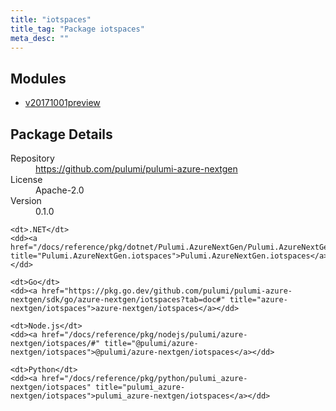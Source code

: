 ```yaml
---
title: "iotspaces"
title_tag: "Package iotspaces"
meta_desc: ""
---
```


<!-- WARNING: this file was generated by Pulumi Docs Generator. -->
<!-- Do not edit by hand unless you're certain you know what you are doing! -->



<h2 id="modules">Modules</h2>
<ul class="api">
    <li><a href="v20171001preview/" title="v20171001preview"><span class="symbol module"></span>v20171001preview</a></li>
</ul>

<h2 id="package-details">Package Details</h2>
<dl class="package-details">
	<dt>Repository</dt>
	<dd><a href="https://github.com/pulumi/pulumi-azure-nextgen">https://github.com/pulumi/pulumi-azure-nextgen</a></dd>
	<dt>License</dt>
	<dd>Apache-2.0</dd>
	<dt>Version</dt>
	<dd>0.1.0</dd>
</dl>



<dl class="tabular">

    <dt>.NET</dt>
    <dd><a href="/docs/reference/pkg/dotnet/Pulumi.AzureNextGen/Pulumi.AzureNextGen.iotspaces.html" title="Pulumi.AzureNextGen.iotspaces">Pulumi.AzureNextGen.iotspaces</a></dd>

    <dt>Go</dt>
    <dd><a href="https://pkg.go.dev/github.com/pulumi/pulumi-azure-nextgen/sdk/go/azure-nextgen/iotspaces?tab=doc#" title="azure-nextgen/iotspaces">azure-nextgen/iotspaces</a></dd>

    <dt>Node.js</dt>
    <dd><a href="/docs/reference/pkg/nodejs/pulumi/azure-nextgen/iotspaces/#" title="@pulumi/azure-nextgen/iotspaces">@pulumi/azure-nextgen/iotspaces</a></dd>

    <dt>Python</dt>
    <dd><a href="/docs/reference/pkg/python/pulumi_azure-nextgen/iotspaces" title="pulumi_azure-nextgen/iotspaces">pulumi_azure-nextgen/iotspaces</a></dd>

</dl>

